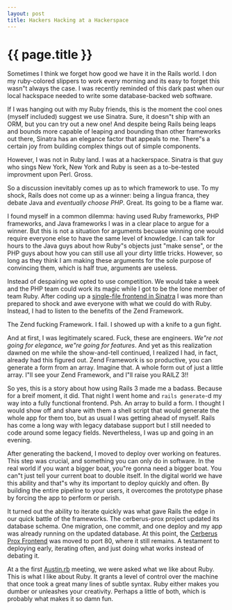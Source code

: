 ```yaml
---
layout: post
title: Hackers Hacking at a Hackerspace 
---
```


{{ page.title }}
================

Sometimes I think we forget how good we have it in the Rails world.  I don my ruby-colored slippers to work every morning and its easy to forget this wasn&quot;t always the case.  I was recently reminded of this dark past when our local hackspace needed to write some database-backed web software.

If I was hanging out with my Ruby friends, this is the moment the cool ones (myself included) suggest we use Sinatra.  Sure, it doesn&quot;t ship with an ORM, but you can try out a new one!  And despite being Rails being leaps and bounds more capable of leaping and bounding than other frameworks out there, Sinatra has an elegance factor that appeals to me.  There&quot;s a certain joy from building complex things out of simple components.

However, I was not in Ruby land.  I was at a hackerspace.  Sinatra is that guy who sings New York, New York and Ruby is seen as a to-be-tested improvment upon Perl.  Gross.

So a discussion inevitably comes up as to which framework to use.  To my shock, Rails does not come up as a winner: being a lingua franca, they debate Java and *eventually choose PHP*.  Great.  Its going to be a flame war. 

I found myself in a common dilemma: having used Ruby frameworks, PHP frameworks, and Java frameworks I was in a clear place to argue for a winner.  But this is not a situation for arguments becuase winning one would require everyone else to have the same level of knowledge.  I can talk for hours to the Java guys about how Ruby&quot;s objects just "make sense", or the PHP guys about how you can still use all your dirty little tricks.  However, so long as they think I am making these arguments for the sole purpose of convincing them, which is half true, arguments are useless.  

Instead of despairing we opted to use competition.  We would take a week and the PHP team could work its magic while I got to be the lone member of team Ruby.  After coding up a [single-file frontend in Sinatra](http://github.com/csquared/cerberus_prox_sinatra_old) I was more than prepared to shock and awe everyone with what we could do with Ruby.  Instead, I had to listen to the benefits of the Zend Framework.

The Zend fucking Framework.  I fail.  I showed up with a knife to a gun fight.

And at first, I was legitimately scared.  Fuck, these are engineers.  *We&quot;re not going for elegance, we&quot;re going for features*.  And yet as this realization dawned on me while the show-and-tell continued, I realized I had, in fact, already had this figured out.  Zend Framework is so productive, you can generate a form from an array.  Imagine that.  A whole form out of just a little array.   I&quot;ll see your Zend Framework, and I&quot;ll raise you RAILZ 3!!

So yes, this is a story about how using Rails 3 made me a badass.  Because for a breif moment, it did.  That night I went home and <code>rails generate</code>-d my way into a fully functional frontend.  Psh.  An array to build a form.  I thought I would show off and share with them a shell script that would generate the whole app for them too, but as usual I was getting ahead of myself.  Rails has come a long way with legacy database support but I still needed to code around some legacy fields.  Nevertheless, I was up and going in an evening.

After generating the backend, I moved to deploy over working on features.  This step was crucial, and something you can only do in software.  In the real world if you want a bigger boat, you&quot;re gonna need a bigger boat.  You can&quot;t just tell your current boat to double itself.  In the digital world we have this ability and that&quot;s why its important to deploy quickly and often.  By building the entire pipeline to your users, it overcomes the prototype phase by forcing the app to perform or perish.

It turned out the ability to iterate quickly was what gave Rails the edge in our quick battle of the frameworks.  The cerberus-prox project updated its database schema.  One migration, one commit, and one deploy and my app was already running on the updated database.  At this point, the [Cerberus Prox Frontend](http://www.github.com/csquared/cerberus-prox-frontend) was moved to port 80, where it still remains.  A testament to deploying early, iterating often, and just doing what works instead of debating it.

At a the first [Austin.rb](http://austinrb.org) meeting, we were asked what we like about Ruby.  This is what I like about Ruby.  It grants a level of control over the machine that once took a great many lines of subtle syntax.  Ruby either makes you dumber or unleashes your creativity.  Perhaps a little of both, which is probably what makes it so damn fun.

